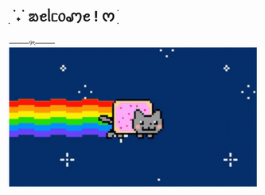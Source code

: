 # ִ ࣪ ˖ ࣪ ᨰꫀᥣᥴ᥆ꩇꫀ ! ᰔ ִ ׄ


────୨ৎ────
![image alt](https://github.com/Americxne-101/Americxne-101/blob/29cf172307b1820c8398e36387ff7c52d8badd0f/e29e1a7bcce0269e79cc7430d7736ee0.gif)
